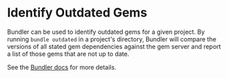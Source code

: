 # Identify Outdated Gems

Bundler can be used to identify outdated gems for a given project. By
running `bundle outdated` in a project's directory, Bundler will compare the
versions of all stated gem dependencies against the gem server and report a
list of those gems that are not up to date.

See the [Bundler docs](http://bundler.io/v1.1/bundle_outdated.html) for more
details.
